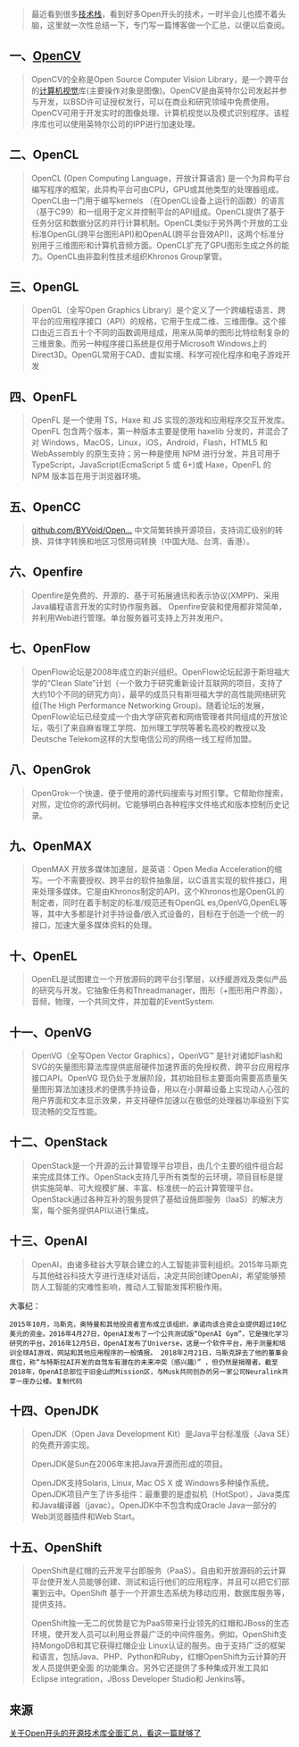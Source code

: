 > 最近看到很多[技术栈](https://so.csdn.net/so/search?q=%E6%8A%80%E6%9C%AF%E6%A0%88&spm=1001.2101.3001.7020)，看到好多Open开头的技术，一时半会儿也摸不着头脑，这里就一次性总结一下，专门写一篇博客做一个汇总，以便以后查阅。

## 一、[OpenCV](https://so.csdn.net/so/search?q=OpenCV&spm=1001.2101.3001.7020)

> OpenCV的全称是Open Source Computer Vision Library，是一个跨平台的[计算机视觉](https://so.csdn.net/so/search?q=%E8%AE%A1%E7%AE%97%E6%9C%BA%E8%A7%86%E8%A7%89&spm=1001.2101.3001.7020)库(主要操作对象是图像)。OpenCV是由英特尔公司发起并参与开发，以BSD许可证授权发行，可以在商业和研究领域中免费使用。OpenCV可用于开发实时的图像处理、计算机视觉以及模式识别程序。该程序库也可以使用英特尔公司的IPP进行加速处理。

## 二、OpenCL

> OpenCL (Open Computing Language，开放计算语言) 是一个为异构平台编写程序的框架，此异构平台可由CPU，GPU或其他类型的处理器组成。OpenCL由一门用于编写kernels （在OpenCL设备上运行的函数）的语言（基于C99）和一组用于定义并控制平台的API组成。OpenCL提供了基于任务分区和数据分区的并行计算机制。OpenCL类似于另外两个开放的工业标准OpenGL(跨平台图形API)和OpenAL(跨平台音效API)，这两个标准分别用于三维图形和计算机音频方面。OpenCL扩充了GPU图形生成之外的能力。OpenCL由非盈利性技术组织Khronos Group掌管。

## 三、OpenGL

> OpenGL（全写Open Graphics Library）是个定义了一个跨编程语言、跨平台的应用程序接口（API）的规格，它用于生成二维、三维图像。这个接口由近三百五十个不同的函数调用组成，用来从简单的图形比特绘制复杂的三维景象。而另一种程序接口系统是仅用于Microsoft Windows上的Direct3D。OpenGL常用于CAD、虚拟实境、科学可视化程序和电子游戏开发

## 四、OpenFL

> OpenFL 是一个使用 TS，Haxe 和 JS 实现的游戏和应用程序交互开发库。OpenFL 包含两个版本，第一种版本主要是使用 haxelib 分发的，并混合了对 Windows，MacOS，Linux，iOS，Android，Flash，HTML5 和 WebAssembly 的原生支持；另一种是使用 NPM 进行分发，并且可用于 TypeScript，JavaScript(EcmaScript 5 或 6+)或 Haxe，OpenFL 的 NPM 版本旨在用于浏览器环境。

## 五、OpenCC

> [github.com/BYVoid/Open…](https://link.juejin.im/?target=https%3A%2F%2Fgithub.com%2FBYVoid%2FOpenCC) 中文简繁转换开源项目，支持词汇级别的转换、异体字转换和地区习惯用词转换（中国大陆、台湾、香港）。

## 六、Openfire

> Openfire是免费的、开源的、基于可拓展通讯和表示协议(XMPP)、采用Java编程语言开发的实时协作服务器。 Openfire安装和使用都非常简单，并利用Web进行管理。单台服务器可支持上万并发用户。

## 七、OpenFlow

> OpenFlow论坛是2008年成立的新兴组织。OpenFlow论坛起源于斯坦福大学的“Clean Slate”计划（一个致力于研究重新设计互联网的项目，支持了大约10个不同的研究方向），最早的成员只有斯坦福大学的高性能网络研究组(The High Performance Networking Group)。随着论坛的发展，OpenFlow论坛已经变成一个由大学研究者和网络管理者共同组成的开放论坛，吸引了来自麻省理工学院、加州理工学院等著名高校的教授以及Deutsche Telekom这样的大型电信公司的网络一线工程师加盟。

## 八、OpenGrok

> OpenGrok一个快速、便于使用的源代码搜索与对照引擎。它帮助你搜索，对照，定位你的源代码树。它能够明白各种程序文件格式和版本控制历史记录。

## 九、OpenMAX

> OpenMAX 开放多媒体加速层，是英语：Open Media Acceleration的缩写。一个不需要授权、跨平台的软件抽象层，以C语言实现的软件接口，用来处理多媒体。它是由Khronos制定的API，这个Khronos也是OpenGL的制定者，同时在着手制定的标准/规范还有OpenGL es,OpenVG,OpenEL等等，其中大多都是针对手持设备/嵌入式设备的，目标在于创造一个统一的接口，加速大量多媒体资料的处理。

## 十、OpenEL

> OpenEL是试图建立一个开放源码的跨平台引擎层，以纾缓游戏及类似产品的研究与开发。它抽象任务和Threadmanager，图形（+图形用户界面），音频，物理，一个共同文件，并加载的EventSystem.

## 十一、OpenVG

> OpenVG（全写Open Vector Graphics），OpenVG™ 是针对诸如Flash和SVG的矢量图形算法库提供底层硬件加速界面的免授权费、跨平台应用程序接口API。OpenVG 现仍处于发展阶段，其初始目标主要面向需要高质量矢量图形算法加速技术的便携手持设备，用以在小屏幕设备上实现动人心弦的用户界面和文本显示效果，并支持硬件加速以在极低的处理器功率级别下实现流畅的交互性能。

## 十二、OpenStack

> OpenStack是一个开源的云计算管理平台项目，由几个主要的组件组合起来完成具体工作。OpenStack支持几乎所有类型的云环境，项目目标是提供实施简单、可大规模扩展、丰富、标准统一的云计算管理平台。OpenStack通过各种互补的服务提供了基础设施即服务（IaaS）的解决方案，每个服务提供API以进行集成。

## 十三、OpenAI

> OpenAI，由诸多硅谷大亨联合建立的人工智能非营利组织。2015年马斯克与其他硅谷科技大亨进行连续对话后，决定共同创建OpenAI，希望能够预防人工智能的灾难性影响，推动人工智能发挥积极作用。

大事纪：

```
2015年10月，马斯克，奥特曼和其他投资者宣布成立该组织，承诺向该合资企业提供超过10亿美元的资金。2016年4月27日，OpenAI发布了一个公共测试版“OpenAI Gym”，它是强化学习研究的平台。2016年12月5日，OpenAI发布了Universe，这是一个软件平台，用于测量和培训全球AI游戏，网站和其他应用程序的一般情报。 2018年2月21日，马斯克辞去了他的董事会席位，称“与特斯拉AI开发的自驾车有潜在的未来冲突（感兴趣）” ，但仍然是捐赠者。截至2018年，OpenAI总部位于旧金山的Mission区，与Musk共同创办的另一家公司Neuralink共享一座办公楼。复制代码
```

## 十四、OpenJDK

> OpenJDK（Open Java Development Kit）是Java平台标准版（Java SE）的免费开源实现。
> 
> OpenJDK是Sun在2006年末把Java开源而形成的项目。
> 
> OpenJDK支持Solaris, Linux, Mac OS X 或 Windows多种操作系统。 OpenJDK项目产生了许多组件：最重要的是虚拟机（HotSpot），Java类库和Java编译器（javac）。OpenJDK中不包含构成Oracle Java一部分的Web浏览器插件和Web Start。

## 十五、OpenShift

> OpenShift是红帽的云开发平台即服务（PaaS）。自由和开放源码的云计算平台使开发人员能够创建、测试和运行他们的应用程序，并且可以把它们部署到云中。OpenShift 基于一个开源生态系统为移动应用，数据库服务等，提供支持。
> 
> OpenShift独一无二的优势是它为PaaS带来行业领先的红帽和JBoss的生态环境，使开发人员可以利用业界最广泛的中间件服务。例如，OpenShift支持MongoDB和其它获得红帽企业 Linux认证的服务。由于支持广泛的框架和语言，包括Java、PHP、Python和Ruby，红帽OpenShift为云计算的开发人员提供更全面 的功能集合。另外它还提供了多种集成开发工具如Eclipse integration，JBoss Developer Studio和 Jenkins等。

## 来源
[关于Open开头的开源技术库全面汇总，看这一篇就够了](https://www.cnblogs.com/renhui/p/9524444.html)